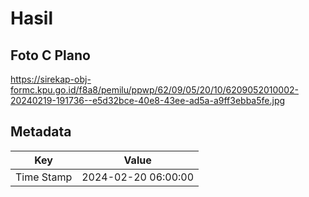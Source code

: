 # Hasil

## Foto C Plano

https://sirekap-obj-formc.kpu.go.id/f8a8/pemilu/ppwp/62/09/05/20/10/6209052010002-20240219-191736--e5d32bce-40e8-43ee-ad5a-a9ff3ebba5fe.jpg


## Metadata

| Key        | Value               |
| ---------- | ------------------- |
| Time Stamp | 2024-02-20 06:00:00 |




